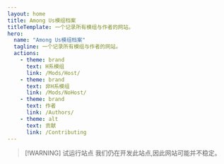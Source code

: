 ```yaml
---
layout: home
title: Among Us模组档案
titleTemplate: 一个记录所有模组与作者的网站。
hero:
  name: "Among Us模组档案"
  tagline: 一个记录所有模组与作者的网站。
  actions:
    - theme: brand
      text: H系模组
      link: /Mods/Host/
    - theme: brand
      text: 非H系模组
      link: /Mods/NoHost/
    - theme: brand
      text: 作者
      link: /Authors/
    - theme: alt
      text: 贡献
      link: /Contributing
---
```

> [!WARNING] 试运行站点
> 我们仍在开发此站点,因此网站可能并不稳定。